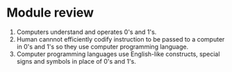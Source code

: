 # Module review

1. Computers understand and operates 0's and 1's.
2. Human cannnot efficiently codify instruction to be passed to a computer in 0's
   and 1's so they use computer programming language.
3. Computer programming languages use English-like constructs, special signs
   and symbols in place of 0's and 1's.
